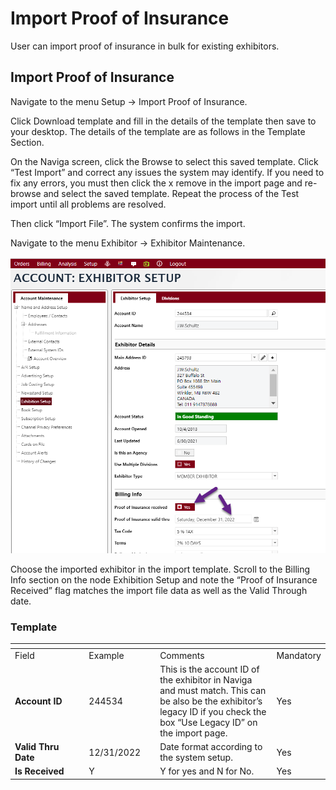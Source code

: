 # Import Proof of Insurance

User can import proof of insurance in bulk for existing exhibitors.

## Import Proof of Insurance <a href="#_toc97233968" id="_toc97233968"></a>

Navigate to the menu Setup -> Import Proof of Insurance.

Click Download template and fill in the details of the template then save to your desktop. The details of the template are as follows in the Template Section.

On the Naviga screen, click the Browse to select this saved template. Click “Test Import” and correct any issues the system may identify. If you need to fix any errors, you must then click the x remove in the import page and re-browse and select the saved template. Repeat the process of the Test import until all problems are resolved.

Then click “Import File”. The system confirms the import.

Navigate to the menu Exhibitor -> Exhibitor Maintenance.

![](<../../../.gitbook/assets/1 (38).png>)

Choose the imported exhibitor in the import template. Scroll to the Billing Info section on the node Exhibition Setup and note the “Proof of Insurance Received” flag matches the import file data as well as the Valid Through date.

### Template <a href="#_toc97233969" id="_toc97233969"></a>

<table data-header-hidden><thead><tr><th width="170"></th><th width="127"></th><th width="333"></th><th></th></tr></thead><tbody><tr><td>Field</td><td>Example</td><td>Comments</td><td>Mandatory</td></tr><tr><td><strong>Account ID</strong></td><td>244534</td><td>This is the account ID of the exhibitor in Naviga and must match. This can be also be the exhibitor’s legacy ID if you check the box “Use Legacy ID” on the import page.</td><td>Yes</td></tr><tr><td><strong>Valid Thru Date</strong></td><td>12/31/2022</td><td>Date format according to the system setup.</td><td>Yes</td></tr><tr><td><strong>Is Received</strong></td><td>Y</td><td>Y for yes and N for No.</td><td>Yes</td></tr></tbody></table>
